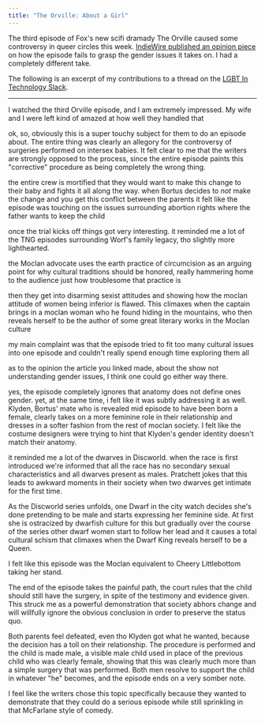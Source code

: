 ```yaml
---
title: "The Orville: About a Girl"
---
```


The third episode of Fox's new scifi dramady The Orville caused some controversy in queer circles this week. [IndieWire published an opinion piece](http://www.indiewire.com/2017/09/the-orville-review-episode-3-about-a-girl-spoilers-recap-transgender-circumcision-1201879087/) on how the episode fails to grasp the gender issues it takes on. I had a completely different take.

The following is an excerpt of my contributions to a thread on the [LGBT In Technology Slack](http://lgbtq.technology).

---

I watched the third Orville episode, and I am extremely impressed. My wife and I were left kind of amazed at how well they handled that

ok, so, obviously this is a super touchy subject for them to do an episode about. The entire thing was clearly an allegory for the controversy of surgeries performed on intersex babies. It felt clear to me that the writers are strongly opposed to the process, since the entire episode paints this "corrective" procedure as being completely the wrong thing.

the entire crew is mortified that they would want to make this change to their baby and fights it all along the way. when Bortus decides to _not_ make the change and you get this conflict between the parents it felt like the episode was touching on the issues surrounding abortion rights where the father wants to keep the child

once the trial kicks off things got very interesting. it reminded me a lot of the TNG episodes surrounding Worf's family legacy, tho slightly more lighthearted.

the Moclan advocate uses the earth practice of circumcision as an arguing point for why cultural traditions should be honored, really hammering home to the audience just how troublesome that practice is

then they get into disarming sexist attitudes and showing how the moclan attitude of women being inferior is flawed. This climaxes when the captain brings in a moclan woman who he found hiding in the mountains, who then reveals herself to be the author of some great literary works in the Moclan culture

my main complaint was that the episode tried to fit too many cultural issues into one episode and couldn't really spend enough time exploring them all

as to the opinion the article you linked made, about the show not understanding gender issues, I think one could go either way there.

yes, the episode completely ignores that anatomy does not define ones gender. yet, at the same time, i felt like it was subtly addressing it as well. Klyden, Bortus' mate who is revealed mid episode to have been born a female, clearly takes on a more feminine role in their relationship and dresses in a softer fashion from the rest of moclan society. I felt like the costume designers were trying to hint that Klyden's gender identity doesn't match their anatomy.

it reminded me a lot of the dwarves in Discworld. when the race is first introduced we're informed that all the race has no secondary sexual characteristics and all dwarves present as males. Pratchett jokes that this leads to awkward moments in their society when two dwarves get intimate for the first time.

As the Discworld series unfolds, one Dwarf in the city watch decides she's done pretending to be male and starts expressing her feminine side. At first she is ostracized by dwarfish culture for this but gradually over the course of the series other dwarf women start to follow her lead and it causes a total cultural schism that climaxes when the Dwarf King  reveals herself to be a Queen.

I felt like this episode was the Moclan equivalent to Cheery Littlebottom taking her stand.

The end of the episode takes the painful path, the court rules that the child should still have the surgery, in spite of the testimony and evidence given. This struck me as a powerful demonstration that society abhors change and will willfully ignore the obvious conclusion in order to preserve the status quo.

Both parents feel defeated, even tho Klyden got what he wanted, because the decision has a toll on their relationship. The procedure is performed and the child is made male, a visible male child used in place of the previous child who was clearly female, showing that this was clearly much more than a simple surgery that was performed. Both men resolve to support the child in whatever "he" becomes, and the episode ends on a very somber note.

I feel like the writers chose this topic specifically because they wanted to demonstrate that they could do a serious episode while still sprinkling in that McFarlane style of comedy.